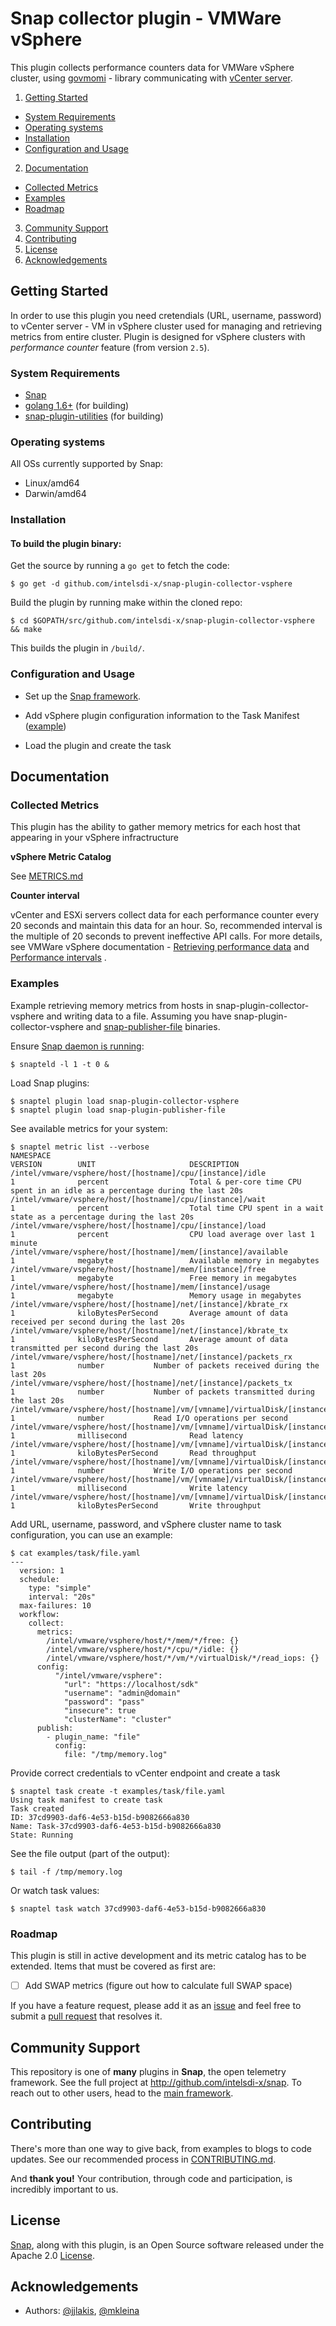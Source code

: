 # Snap collector plugin - VMWare vSphere

This plugin collects performance counters data for VMWare vSphere cluster, using [govmomi](https://github.com/vmware/govmomi) - library communicating with  [vCenter server](http://www.vmware.com/products/vcenter-server.html). 

1. [Getting Started](#getting-started)
  * [System Requirements](#system-requirements)
  * [Operating systems](#openrating-systems)
  * [Installation](#installation)
  * [Configuration and Usage](#configuration-and-usage)
2. [Documentation](#documentation)
  * [Collected Metrics](#collected-metrics)
  * [Examples](#examples)
  * [Roadmap](#roadmap)
3. [Community Support](#community-support)
4. [Contributing](#contributing)
5. [License](#license)
6. [Acknowledgements](#acknowledgements)

## Getting Started

In order to use this plugin you need cretendials (URL, username, password) to vCenter server - VM in vSphere cluster used for managing and retrieving metrics from entire cluster.
Plugin is designed for vSphere clusters with *performance counter* feature (from version `2.5`).

### System Requirements

* [Snap](http://github.com/intelsdi-x/snap)
* [golang 1.6+](https://golang.org/dl/) (for building)
* [snap-plugin-utilities](http://github.com/intelsdi-x/snap-plugin-utilities) (for building)

### Operating systems
All OSs currently supported by Snap:
* Linux/amd64
* Darwin/amd64

### Installation

#### To build the plugin binary:
Get the source by running a `go get` to fetch the code:
```
$ go get -d github.com/intelsdi-x/snap-plugin-collector-vsphere
```

Build the plugin by running make within the cloned repo:
```
$ cd $GOPATH/src/github.com/intelsdi-x/snap-plugin-collector-vsphere && make
```
This builds the plugin in `/build/`.


### Configuration and Usage

* Set up the [Snap framework](https://github.com/intelsdi-x/snap/blob/master/README.md#getting-started).

* Add vSphere plugin configuration information to the Task Manifest ([example](./examples/file.yaml))

* Load the plugin and create the task

## Documentation 

### Collected Metrics
This plugin has the ability to gather memory metrics for each host that appearing in your vSphere infractructure

**vSphere Metric Catalog**

See [METRICS.md](METRICS.md)

**Counter interval**

vCenter and ESXi servers collect data for each performance counter every 20 seconds and maintain this data for an hour. So, recommended interval is the multiple of 20 seconds to prevent ineffective API calls.
For more details, see VMWare vSphere documentation - [Retrieving performance data](http://pubs.vmware.com/vsphere-65/index.jsp?topic=%2Fcom.vmware.wssdk.pg.doc%2FPG_Performance.19.4.html) and [Performance intervals](http://pubs.vmware.com/vsphere-65/index.jsp#com.vmware.wssdk.pg.doc/PG_Performance.19.6.html) .


### Examples
Example retrieving memory metrics from hosts in snap-plugin-collector-vsphere and writing data to a file. Assuming you have snap-plugin-collector-vsphere and [snap-publisher-file](https://github.com/intelsdi-x/snap-plugin-publisher-file) binaries.  
 
Ensure [Snap daemon is running](https://github.com/intelsdi-x/snap#running-snap):
```
$ snapteld -l 1 -t 0 &
```

Load Snap plugins:
```
$ snaptel plugin load snap-plugin-collector-vsphere
$ snaptel plugin load snap-plugin-publisher-file
```

See available metrics for your system:
```
$ snaptel metric list --verbose  
NAMESPACE                                                                                        VERSION        UNIT                     DESCRIPTION
/intel/vmware/vsphere/host/[hostname]/cpu/[instance]/idle                                        1              percent                  Total & per-core time CPU spent in an idle as a percentage during the last 20s
/intel/vmware/vsphere/host/[hostname]/cpu/[instance]/wait                                        1              percent                  Total time CPU spent in a wait state as a percentage during the last 20s
/intel/vmware/vsphere/host/[hostname]/cpu/[instance]/load                                        1              percent                  CPU load average over last 1 minute
/intel/vmware/vsphere/host/[hostname]/mem/[instance]/available                                   1              megabyte                 Available memory in megabytes
/intel/vmware/vsphere/host/[hostname]/mem/[instance]/free                                        1              megabyte                 Free memory in megabytes
/intel/vmware/vsphere/host/[hostname]/mem/[instance]/usage                                       1              megabyte                 Memory usage in megabytes
/intel/vmware/vsphere/host/[hostname]/net/[instance]/kbrate_rx                                   1              kiloBytesPerSecond       Average amount of data received per second during the last 20s
/intel/vmware/vsphere/host/[hostname]/net/[instance]/kbrate_tx                                   1              kiloBytesPerSecond       Average amount of data transmitted per second during the last 20s
/intel/vmware/vsphere/host/[hostname]/net/[instance]/packets_rx                                  1              number           Number of packets received during the last 20s
/intel/vmware/vsphere/host/[hostname]/net/[instance]/packets_tx                                  1              number           Number of packets transmitted during the last 20s
/intel/vmware/vsphere/host/[hostname]/vm/[vmname]/virtualDisk/[instance]/read_iops               1              number           Read I/O operations per second
/intel/vmware/vsphere/host/[hostname]/vm/[vmname]/virtualDisk/[instance]/read_latency            1              millisecond              Read latency
/intel/vmware/vsphere/host/[hostname]/vm/[vmname]/virtualDisk/[instance]/read_throughput         1              kiloBytesPerSecond       Read throughput
/intel/vmware/vsphere/host/[hostname]/vm/[vmname]/virtualDisk/[instance]/write_iops              1              number           Write I/O operations per second
/intel/vmware/vsphere/host/[hostname]/vm/[vmname]/virtualDisk/[instance]/write_latency           1              millisecond              Write latency
/intel/vmware/vsphere/host/[hostname]/vm/[vmname]/virtualDisk/[instance]/write_throughput        1              kiloBytesPerSecond       Write throughput
```

Add URL, username, password, and vSphere cluster name to task configuration, you can use an example:
```
$ cat examples/task/file.yaml 
---
  version: 1
  schedule:
    type: "simple"
    interval: "20s"
  max-failures: 10
  workflow:
    collect:
      metrics:
        /intel/vmware/vsphere/host/*/mem/*/free: {}
        /intel/vmware/vsphere/host/*/cpu/*/idle: {}
        /intel/vmware/vsphere/host/*/vm/*/virtualDisk/*/read_iops: {}
      config:
          "/intel/vmware/vsphere":
            "url": "https://localhost/sdk"
            "username": "admin@domain"
            "password": "pass"
            "insecure": true
            "clusterName": "cluster"
      publish:
        - plugin_name: "file"
          config:
            file: "/tmp/memory.log"
```


Provide correct credentials to vCenter endpoint and create a task
```
$ snaptel task create -t examples/task/file.yaml
Using task manifest to create task
Task created
ID: 37cd9903-daf6-4e53-b15d-b9082666a830
Name: Task-37cd9903-daf6-4e53-b15d-b9082666a830
State: Running
```

See the file output (part of the output):
```
$ tail -f /tmp/memory.log
```

Or watch task values:
```
$ snaptel task watch 37cd9903-daf6-4e53-b15d-b9082666a830
```

### Roadmap
This plugin is still in active development and its metric catalog has to be extended. Items that must be covered as first are:
- [ ] Add SWAP metrics (figure out how to calculate full SWAP space) 

If you have a feature request, please add it as an [issue](https://github.com/intelsdi-x/snap-plugin-collector-vsphere/issues) 
and feel free to submit a [pull request](https://github.com/intelsdi-x/snap-plugin-collector-vsphere/pulls) that resolves it.

## Community Support
This repository is one of **many** plugins in **Snap**, the open telemetry framework. See the full project at http://github.com/intelsdi-x/snap. To reach out to other users, head to the [main framework](https://github.com/intelsdi-x/snap#community-support).

## Contributing
There's more than one way to give back, from examples to blogs to code updates. See our recommended process in [CONTRIBUTING.md](CONTRIBUTING.md).

And **thank you!** Your contribution, through code and participation, is incredibly important to us.

## License
[Snap](http://github.com:intelsdi-x/snap), along with this plugin, is an Open Source software released under the Apache 2.0 [License](LICENSE).


## Acknowledgements

* Authors: [@jjlakis](https://github.com/jjlakis/), [@mkleina](https://github.com/mkleina/)

